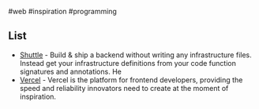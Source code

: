 #web #inspiration #programming 

## List

- [Shuttle](https://www.shuttle.rs/) - Build & ship a backend without writing any infrastructure files. Instead get your infrastructure definitions from your code function signatures and annotations.
	He
- [Vercel](https://vercel.com/) - Vercel is the platform for frontend developers, providing the speed and reliability innovators need to create at the moment of inspiration.
